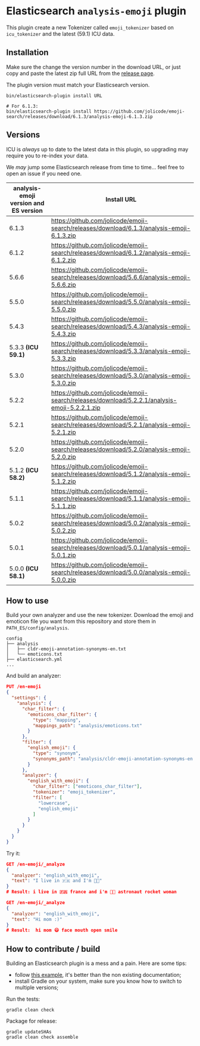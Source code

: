 # Elasticsearch `analysis-emoji` plugin

This plugin create a new Tokenizer called `emoji_tokenizer` based on `icu_tokenizer` and the latest (59.1) ICU data.

## Installation

Make sure the change the version number in the download URL, or just copy and paste the latest zip full URL from the [release page](https://github.com/jolicode/emoji-search/releases). 

The plugin version must match your Elasticsearch version.

```
bin/elasticsearch-plugin install URL

# For 6.1.3:
bin/elasticsearch-plugin install https://github.com/jolicode/emoji-search/releases/download/6.1.3/analysis-emoji-6.1.3.zip
```

## Versions

ICU is _always_ up to date to the latest data in this plugin, so upgrading may require you to re-index your data.

We _may_ jump some Elasticsearch release from time to time... feel free to open an issue if you need one.

analysis-emoji version and ES version  | Install URL
-----------|-----------
6.1.3 | https://github.com/jolicode/emoji-search/releases/download/6.1.3/analysis-emoji-6.1.3.zip
6.1.2 | https://github.com/jolicode/emoji-search/releases/download/6.1.2/analysis-emoji-6.1.2.zip
5.6.6 | https://github.com/jolicode/emoji-search/releases/download/5.6.6/analysis-emoji-5.6.6.zip
5.5.0 | https://github.com/jolicode/emoji-search/releases/download/5.5.0/analysis-emoji-5.5.0.zip
5.4.3 | https://github.com/jolicode/emoji-search/releases/download/5.4.3/analysis-emoji-5.4.3.zip
5.3.3 **(ICU 59.1)** | https://github.com/jolicode/emoji-search/releases/download/5.3.3/analysis-emoji-5.3.3.zip
5.3.0 | https://github.com/jolicode/emoji-search/releases/download/5.3.0/analysis-emoji-5.3.0.zip
5.2.2 | https://github.com/jolicode/emoji-search/releases/download/5.2.2.1/analysis-emoji-5.2.2.1.zip
5.2.1 | https://github.com/jolicode/emoji-search/releases/download/5.2.1/analysis-emoji-5.2.1.zip
5.2.0 | https://github.com/jolicode/emoji-search/releases/download/5.2.0/analysis-emoji-5.2.0.zip
5.1.2 **(ICU 58.2)** | https://github.com/jolicode/emoji-search/releases/download/5.1.2/analysis-emoji-5.1.2.zip
5.1.1 | https://github.com/jolicode/emoji-search/releases/download/5.1.1/analysis-emoji-5.1.1.zip
5.0.2 | https://github.com/jolicode/emoji-search/releases/download/5.0.2/analysis-emoji-5.0.2.zip
5.0.1 | https://github.com/jolicode/emoji-search/releases/download/5.0.1/analysis-emoji-5.0.1.zip
5.0.0 **(ICU 58.1)** | https://github.com/jolicode/emoji-search/releases/download/5.0.0/analysis-emoji-5.0.0.zip

## How to use

Build your own analyzer and use the new tokenizer. Download the emoji and emoticon file you want from this repository and store them in `PATH_ES/config/analysis`.

```
config
├── analysis
│   ├── cldr-emoji-annotation-synonyms-en.txt
│   └── emoticons.txt
├── elasticsearch.yml
...
```

And build an analyzer:

```json
PUT /en-emoji
{
  "settings": {
    "analysis": {
      "char_filter": {
        "emoticons_char_filter": {
          "type": "mapping",
          "mappings_path": "analysis/emoticons.txt"
        }
      },
      "filter": {
        "english_emoji": {
          "type": "synonym",
          "synonyms_path": "analysis/cldr-emoji-annotation-synonyms-en.txt" 
        }
      },
      "analyzer": {
        "english_with_emoji": {
          "char_filter": ["emoticons_char_filter"],
          "tokenizer": "emoji_tokenizer",
          "filter": [
            "lowercase",
            "english_emoji"
          ]
        }
      }
    }
  }
}
```

Try it:

```json
GET /en-emoji/_analyze
{
  "analyzer": "english_with_emoji",
  "text": "I live in 🇫🇷 and I'm 👩‍🚀"
}
# Result: i live in 🇫🇷 france and i'm 👩‍🚀 astronaut rocket woman

GET /en-emoji/_analyze
{
  "analyzer": "english_with_emoji",
  "text": "Hi mom :)"
}
# Result:  hi mom 😃 face mouth open smile
```

## How to contribute / build

Building an Elasticsearch plugin is a mess and a pain. Here are some tips:

- follow [this example](https://github.com/spinscale/cookiecutter-elasticsearch-ingest-processor), it's better than the non existing documentation;
- install Gradle on your system, make sure you know how to switch to multiple versions;

Run the tests:

```
gradle clean check
```

Package for release:

```
gradle updateSHAs
gradle clean check assemble
```
